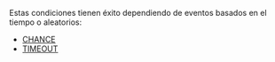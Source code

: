 Estas condiciones tienen éxito dependiendo de eventos basados en el tiempo o aleatorios:

* [CHANCE](CHANCE_ES)
* [TIMEOUT](TIMEOUT_ES)
